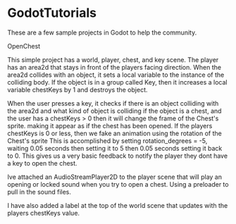# GodotTutorials

These are a few sample projects in Godot to help the community.

OpenChest

This simple project has a world, player, chest, and key scene.
The player has an area2d that stays in front of the players facing direction.
When the area2d collides with an object, it sets a local variable to the instance of the colliding body.
If the object is in a group called Key, then it increases a local variable chestKeys by 1 and destroys the object.

When the user presses a key, it checks if there is an object colliding with the area2d and what kind of object is colliding
if the object is a chest, and the user has a chestKeys > 0 then it will change the frame of the Chest's sprite. 
making it appear as if the chest has been opened.
If the players chestKeys is 0 or less, then we fake an animation using the rotation of the Chest's sprite
This is accomplished by setting rotation_degrees = -5, waiting 0.05 seconds then setting it to 5 then 0.05 seconds setting it back to 0.
This gives us a very basic feedback to notify the player they dont have a key to open the chest.

Ive attached an AudioStreamPlayer2D to the player scene that will play an opening or locked sound when you try to open a chest. Using a preloader to pull in the sound files.


I have also added a label at the top of the world scene that updates with the players chestKeys value.
